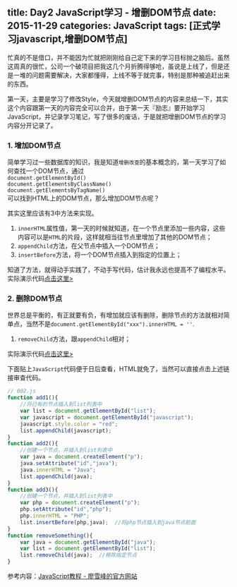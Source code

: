title: Day2 JavaScript学习 - 增删DOM节点
date: 2015-11-29
categories: JavaScript
tags: [正式学习javascript,增删DOM节点]
---

忙真的不是借口，并不能因为忙就把刚刚给自己定下来的学习目标抛之脑后。虽然这周真的很忙，公司一个破项目把我这几个月折腾得够呛，虽说是上线了，但是还是一堆的问题需要解决，大家都懂得，上线不等于就完事，特别是那种被追赶出来的东西。
<!-- more -->
第一天，主要是学习了修改Style，今天就增删DOM节点的内容来总结一下，其实这个内容跟第一天的内容完全可以合并，由于第一天『励志』要开始学习JavaScript，并记录学习笔记，写了很多的废话，于是就把增删DOM节点的学习内容分开记录了。

### 1. 增加DOM节点
简单学习过一些数据库的知识，我是知道`增删改查`的基本概念的，第一天学习了如何查找一个DOM节点，通过  
`document.getElementById()`  
`document.getElementsByClassName()`  
`document.getElementsByTagName()`  
可以找到HTML上的DOM节点，那么增加DOM节点呢？

其实这里应该有3中方法来实现。

1. `innerHTML`属性值，第一天的时候就知道，在一个节点里添加一些内容，这些内容可以是`HTML`的片段，这样就相当往节点里增加了其他的DOM节点；
2. `appendChild`方法，在父节点中插入一个DOM节点；
3. `insertBefore`方法，将一个DOM节点插入到指定的位置上；

知道了方法，就得动手实践了，不动手写代码，估计我永远也提高不了编程水平。实际演示代码[点击这里>](/html/JavaScript/002.html)

### 2. 删除DOM节点
世界总是平衡的，有正就要有负，有增加就应该有删除，删除节点的方法就相对简单点，当然不是`document.getElementById("xxx").innerHTML = ''`.

1. `removeChild`方法，跟`appendChild`相对；

实际演示代码[点击这里>](../HTML/002.html)

下面贴上`JavaScript`代码便于日后查看，HTML就免了，当然可以直接点击上述链接审查代码。

```javascript
// 002.js
function add1(){
	//将已有的节点插入到list列表中
	var list = document.getElementById("list");
	var javascript = document.getElementById("javascript");
	javascript.style.color = "red";
	list.appendChild(javascript);
}
function add2(){
	//创建一个节点，并插入到list列表中
	var java = document.createElement("p");
	java.setAttribute("id","java");
	java.innerHTML = "Java";
	list.appendChild(java);
}
function add3(){
	//创建一个节点，并插入到list列表中
	var php = document.createElement("p");
	php.setAttribute("id","php");
	php.innerHTML = "PHP";
	list.insertBefore(php,java);  //将php节点插入到java节点前面
}
function removeSomething(){
	var java = document.getElementById("java");
	var list = document.getElementById("list");
	list.removeChild(java);  //移除指定节点
}
```

参考内容：[JavaScript教程 - 廖雪峰的官方网站](http://www.liaoxuefeng.com/wiki/001434446689867b27157e896e74d51a89c25cc8b43bdb3000)

